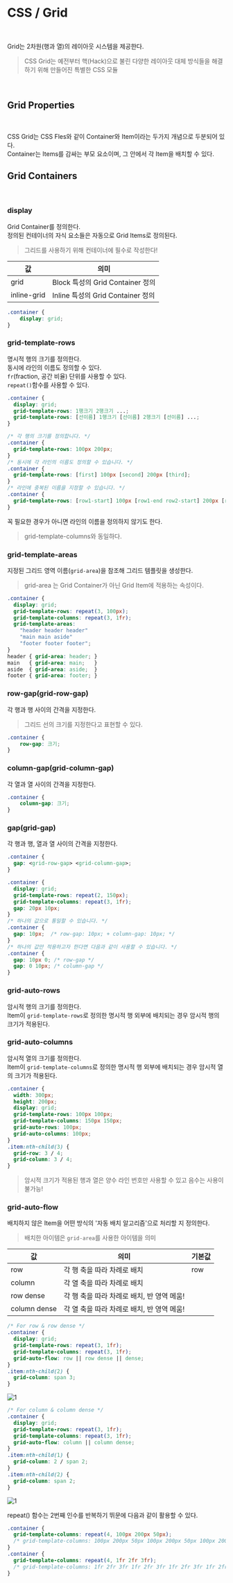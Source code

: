# CSS / Grid
<br>

Grid는 2차원(행과 열)의 레이아웃 시스템을 제공한다.  

> CSS Grid는 예전부터 핵(Hack)으로 불린 다양한 레이아웃 대체 방식들을 해결하기 위해 만들어진 특별한 CSS 모듈

<br>

## Grid Properties
<br>

CSS Grid는 CSS Fles와 같이 Container와 Item이라는 두가지 개념으로 두분되어 있다.  
Container는 Items를 감싸는 부모 요소이며, 그 안에서 각 Item을 배치할 수 있다.
<br>


## Grid Containers
<br>

### display

Grid Container를 정의한다.  
정의된 컨테이너의 자식 요소들은 자동으로 Grid Items로 정의된다.  
> 그리드를 사용하기 위해 컨테이너에 필수로 작성한다!

값 | 의미
--- | ---
grid | Block 특성의 Grid Container 정의
inline-grid | Inline 특성의 Grid Container 정의

```css
.container {
    display: grid;
}
```

### grid-template-rows

명시적 행의 크기를 정의한다.  
동시에 라인의 이름도 정의할 수 있다.  
`fr`(fraction, 공간 비율) 단위를 사용할 수 있다.  
`repeat()`함수를 사용할 수 있다.

```css
.container {
  display: grid;
  grid-template-rows: 1행크기 2행크기 ...;
  grid-template-rows: [선이름] 1행크기 [선이름] 2행크기 [선이름] ...;
}
```

```css
/* 각 행의 크기를 정의합니다. */
.container {
  grid-template-rows: 100px 200px;
}
/* 동시에 각 라인의 이름도 정의할 수 있습니다. */
.container {
  grid-template-rows: [first] 100px [second] 200px [third];
}
/* 라인에 중복된 이름을 지정할 수 있습니다. */
.container {
  grid-template-rows: [row1-start] 100px [row1-end row2-start] 200px [row2-end];
}
```
꼭 필요한 경우가 아니면 라인의 이름을 정의하지 않기도 한다.  

> grid-template-columns와 동일하다.


### grid-template-areas

지정된 그리드 영역 이름(`grid-area`)을 참조해 그리드 템플릿을 생성한다.  

> grid-area 는 Grid Container가 아닌 Grid Item에 적용하는 속성이다.

```css
.container {
  display: grid;
  grid-template-rows: repeat(3, 100px);
  grid-template-columns: repeat(3, 1fr);
  grid-template-areas:
    "header header header"
    "main main aside"
    "footer footer footer";
}
header { grid-area: header; }
main   { grid-area: main;   }
aside  { grid-area: aside;  }
footer { grid-area: footer; }
```

### row-gap(grid-row-gap)

각 행과 행 사이의 간격을 지정한다.

> 그리드 선의 크기를 지정한다고 표현할 수 있다.

```css
.container {
    row-gap: 크기;
}
```

### column-gap(grid-column-gap)

각 열과 열 사이의 간격을 지정한다.

```css
.container {
    column-gap: 크기;
}
```

### gap(grid-gap)

각 행과 행, 열과 열 사이의 간격을 지정한다.

```css
.container {
  gap: <grid-row-gap> <grid-column-gap>;
}
```

```css
.container {
  display: grid;
  grid-template-rows: repeat(2, 150px);
  grid-template-columns: repeat(3, 1fr);
  gap: 20px 10px;
}
/* 하나의 값으로 통일할 수 있습니다. */
.container {
  gap: 10px;  /* row-gap: 10px; + column-gap: 10px; */
}
/* 하나의 값만 적용하고자 한다면 다음과 같이 사용할 수 있습니다. */
.container {
  gap: 10px 0; /* row-gap */
  gap: 0 10px; /* column-gap */
}
```

### grid-auto-rows

암시적 행의 크기를 정의한다.  
Item이 `grid-template-rows`로 정의한 명시적 행 외부에 배치되는 경우 암시적 행의 크기가 적용된다.


### grid-auto-columns

암시적 열의 크기를 정의한다.  
Item이 `grid-template-columns`로 정의한 명시적 행 외부에 배치되는 경우 암시적 열의 크기가 적용된다.

```css
.container {
  width: 300px;
  height: 200px;
  display: grid;
  grid-template-rows: 100px 100px;
  grid-template-columns: 150px 150px;
  grid-auto-rows: 100px;
  grid-auto-columns: 100px;
}
.item:nth-child(3) {
  grid-row: 3 / 4;
  grid-column: 3 / 4;
}
```

> 암시적 크기가 적용된 행과 열은 양수 라인 번호만 사용할 수 있고 음수는 사용이 불가능!


### grid-auto-flow

배치하지 않은 Item을 어떤 방식의 '자동 배치 알고리즘'으로 처리할 지 정의한다.  

> 배치한 아이템은 `grid-area`를 사용한 아이템을 의미

값 | 의미 | 기본값
--- | --- | ---
row | 각 행 축을 따라 차례로 배치 | row
column | 각 열 축을 따라 차례로 배치 |
row dense | 각 행 축을 따라 차례로 배치, 반 영역 메움! |
column dense | 각 열 축을 따라 차례로 배치, 반 영역 메움! |


```css
/* For row & row dense */
.container {
  display: grid;
  grid-template-rows: repeat(3, 1fr);
  grid-template-columns: repeat(3, 1fr);
  grid-auto-flow: row || row dense || dense;
}
.item:nth-child(2) {
  grid-column: span 3;
}
```

![1](https://user-images.githubusercontent.com/63788023/136402093-92f0f7b0-814b-498b-8eb4-60b7cef491e7.png)

```css
/* For column & column dense */
.container {
  display: grid;
  grid-template-rows: repeat(3, 1fr);
  grid-template-columns: repeat(3, 1fr);
  grid-auto-flow: column || column dense;
}
.item:nth-child(1) {
  grid-column: 2 / span 2;
}
.item:nth-child(2) {
  grid-column: span 2;
}
```

![1](https://user-images.githubusercontent.com/63788023/136402341-2b5a45ae-c73e-49c8-aee4-fb08d763e6a4.png)

repeat() 함수는 2번째 인수를 반복하기 뛰문에 다음과 같이 활용할 수 있다.

```css
.container {
  grid-template-columns: repeat(4, 100px 200px 50px);
  /* grid-template-columns: 100px 200px 50px 100px 200px 50px 100px 200px 50px 100px 200px 50px; */
}
.container {
  grid-template-columns: repeat(4, 1fr 2fr 3fr);
  /* grid-template-columns: 1fr 2fr 3fr 1fr 2fr 3fr 1fr 2fr 3fr 1fr 2fr 3fr; */
}
```